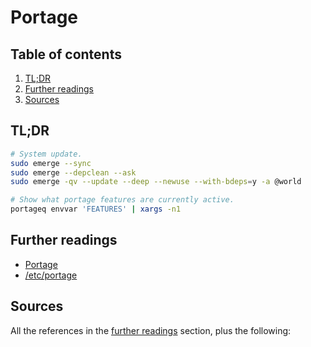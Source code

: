 # Portage

## Table of contents <!-- omit in toc -->

1. [TL;DR](#tldr)
1. [Further readings](#further-readings)
1. [Sources](#sources)

## TL;DR

```sh
# System update.
sudo emerge --sync
sudo emerge --depclean --ask
sudo emerge -qv --update --deep --newuse --with-bdeps=y -a @world

# Show what portage features are currently active.
portageq envvar 'FEATURES' | xargs -n1
```

## Further readings

- [Portage]
- [/etc/portage]

## Sources

All the references in the [further readings] section, plus the following:

<!-- upstream -->
[/etc/portage]: https://wiki.gentoo.org/wiki//etc/portage
[portage]: https://wiki.gentoo.org/wiki/Portage

<!-- in-article references -->
[further readings]: #further-readings

<!-- internal references -->
<!-- external references -->
